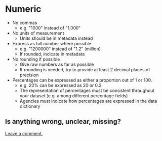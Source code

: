 # Numeric

* No commas
  * e.g. "1000" instead of "1,000"
* No units of measurement
  * Units should be in metadata instead
* Express as full number where possible
  * e.g. "1200000" instead of "1.2" \(million\)
  * If rounded, indicate in metadata  
* No rounding if possible
  * Give raw numbers as far as possible
  * If rounding is needed, try to provide at least 2 decimal places of precision
* Percentages can be expressed as either a proportion out of 1 or 100. 
  * e.g.  20% can be expressed as 20 or 0.2
  * The representation of percentages must be consistent throughout your dataset \(e.g. among different percentage fields\)
  * Agencies must indicate how percentages are expressed in the data dictionary

## Is anything wrong, unclear, missing?

[Leave a comment.](https://github.com/DataSF/draft-publishing-standards/issues/new?title=Comment:Numeric&body=Comment:Numeric)

